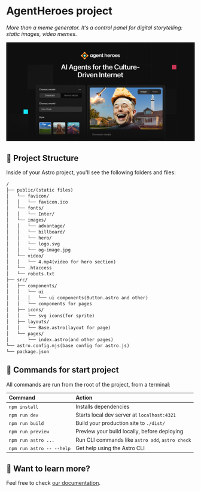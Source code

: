 # AgentHeroes project

<i> More than a meme generator. It’s a control panel for digital storytelling: static images, video memes.</i>

![AgentHeroes project](public/images/og-image.jpg)

## 🚀 Project Structure

Inside of your Astro project, you'll see the following folders and files:

```text
/
├── public/(static files)
│   └── favicon/
│   │   └── favicon.ico
│   └── fonts/
│   │   └── Inter/
│   └── images/
│   │   └── advantage/
│   │   └── billboard/
│   │   └── hero/
│   │   └── logo.svg
│   │   └── og-image.jpg
│   └── video/
│   │   └── 4.mp4(video for hero section)
│   └── .htaccess
│   └── robots.txt
├── src/
│   ├── components/
│   │   └── ui
│   │   │   └── ui components(Button.astro and other)
│   │   └── components for pages
│   ├── icons/
│   │   └── svg icons(for sprite)
│   ├── layouts/
│   │   └── Base.astro(layout for page)
│   └── pages/
│       └── index.astro(and other pages)
└── astro.config.mjs(base config for astro.js)
└── package.json
```

## 🧞 Commands for start project

All commands are run from the root of the project, from a terminal:

| Command                   | Action                                           |
| :------------------------ | :----------------------------------------------- |
| `npm install`             | Installs dependencies                            |
| `npm run dev`             | Starts local dev server at `localhost:4321`      |
| `npm run build`           | Build your production site to `./dist/`          |
| `npm run preview`         | Preview your build locally, before deploying     |
| `npm run astro ...`       | Run CLI commands like `astro add`, `astro check` |
| `npm run astro -- --help` | Get help using the Astro CLI                     |

## 👀 Want to learn more?

Feel free to check [our documentation](https://docs.astro.build).
